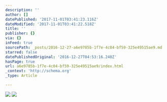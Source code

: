 ```yaml
---
description: ''
author: []
datePublished: '2017-11-01T03:41:23.116Z'
dateModified: '2017-11-01T03:41:22.518Z'
title: ''
publisher: {}
via: {}
inFeed: true
sourcePath: _posts/2016-12-27-a6e9785b-1f7e-4c04-bf59-325e49515ae9.md
starred: false
datePublishedOriginal: '2016-12-27T04:53:16.240Z'
hasPage: true
url: a6e9785b-1f7e-4c04-bf59-325e49515ae9/index.html
_context: 'http://schema.org'
_type: Article

---
```

![](https://the-grid-user-content.s3-us-west-2.amazonaws.com/689e622a-ee83-4f6e-9798-18e49a5d2dc3.png)
![](https://the-grid-user-content.s3-us-west-2.amazonaws.com/3f6c406a-210f-4cfc-a8d4-ca91c557f1e0.png)